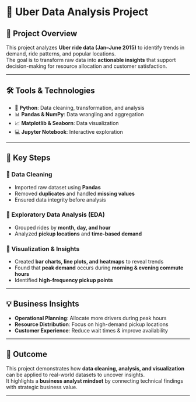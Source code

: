 # 🚖 Uber Data Analysis Project  

## 📌 Project Overview  
This project analyzes **Uber ride data (Jan–June 2015)** to identify trends in demand, ride patterns, and popular locations.  
The goal is to transform raw data into **actionable insights** that support decision-making for resource allocation and customer satisfaction.  

---

## 🛠️ Tools & Technologies  
- 🐍 **Python**: Data cleaning, transformation, and analysis  
- 📊 **Pandas & NumPy**: Data wrangling and aggregation  
- 📈 **Matplotlib & Seaborn**: Data visualization  
- 💻 **Jupyter Notebook**: Interactive exploration  

---

## 🔑 Key Steps  

### 🔹 Data Cleaning  
- Imported raw dataset using **Pandas**  
- Removed **duplicates** and handled **missing values**  
- Ensured data integrity before analysis  

### 🔹 Exploratory Data Analysis (EDA)  
- Grouped rides by **month, day, and hour**  
- Analyzed **pickup locations** and **time-based demand**  

### 🔹 Visualization & Insights  
- Created **bar charts, line plots, and heatmaps** to reveal trends  
- Found that **peak demand** occurs during **morning & evening commute hours**  
- Identified **high-frequency pickup points**  

---

## 💡 Business Insights  
- **Operational Planning**: Allocate more drivers during peak hours  
- **Resource Distribution**: Focus on high-demand pickup locations  
- **Customer Experience**: Reduce wait times & improve availability  

---

## 🚀 Outcome  
This project demonstrates how **data cleaning, analysis, and visualization** can be applied to real-world datasets to uncover insights.  
It highlights a **business analyst mindset** by connecting technical findings with strategic business value.  

---

